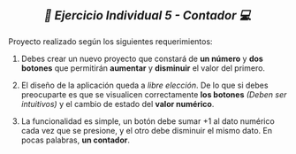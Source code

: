 **_<h2 align="center">:vulcan_salute: Ejercicio Individual 5 - Contador :computer:</h2>_**

Proyecto realizado según los siguientes requerimientos:

1. Debes crear un nuevo proyecto que constará de __un número__ y __dos botones__ que permitirán __aumentar__ y __disminuir__ el valor del primero. 

2. El diseño de la aplicación queda a _libre elección_. De lo que si debes preocuparte es que se visualicen correctamente __los botones__ _(Deben ser intuitivos)_ y el cambio de estado del __valor numérico__.

3. La funcionalidad es simple, un botón debe sumar +1 al dato numérico cada vez que se presione, y el otro debe disminuir el mismo dato. En pocas palabras, __un contador__.
